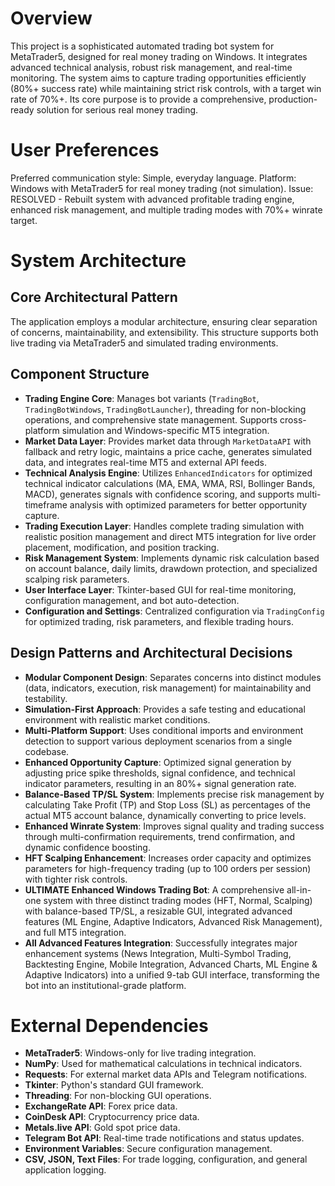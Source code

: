 # Overview
This project is a sophisticated automated trading bot system for MetaTrader5, designed for real money trading on Windows. It integrates advanced technical analysis, robust risk management, and real-time monitoring. The system aims to capture trading opportunities efficiently (80%+ success rate) while maintaining strict risk controls, with a target win rate of 70%+. Its core purpose is to provide a comprehensive, production-ready solution for serious real money trading.

# User Preferences
Preferred communication style: Simple, everyday language.
Platform: Windows with MetaTrader5 for real money trading (not simulation).
Issue: RESOLVED - Rebuilt system with advanced profitable trading engine, enhanced risk management, and multiple trading modes with 70%+ winrate target.

# System Architecture

## Core Architectural Pattern
The application employs a modular architecture, ensuring clear separation of concerns, maintainability, and extensibility. This structure supports both live trading via MetaTrader5 and simulated trading environments.

## Component Structure
-   **Trading Engine Core**: Manages bot variants (`TradingBot`, `TradingBotWindows`, `TradingBotLauncher`), threading for non-blocking operations, and comprehensive state management. Supports cross-platform simulation and Windows-specific MT5 integration.
-   **Market Data Layer**: Provides market data through `MarketDataAPI` with fallback and retry logic, maintains a price cache, generates simulated data, and integrates real-time MT5 and external API feeds.
-   **Technical Analysis Engine**: Utilizes `EnhancedIndicators` for optimized technical indicator calculations (MA, EMA, WMA, RSI, Bollinger Bands, MACD), generates signals with confidence scoring, and supports multi-timeframe analysis with optimized parameters for better opportunity capture.
-   **Trading Execution Layer**: Handles complete trading simulation with realistic position management and direct MT5 integration for live order placement, modification, and position tracking.
-   **Risk Management System**: Implements dynamic risk calculation based on account balance, daily limits, drawdown protection, and specialized scalping risk parameters.
-   **User Interface Layer**: Tkinter-based GUI for real-time monitoring, configuration management, and bot auto-detection.
-   **Configuration and Settings**: Centralized configuration via `TradingConfig` for optimized trading, risk parameters, and flexible trading hours.

## Design Patterns and Architectural Decisions
-   **Modular Component Design**: Separates concerns into distinct modules (data, indicators, execution, risk management) for maintainability and testability.
-   **Simulation-First Approach**: Provides a safe testing and educational environment with realistic market conditions.
-   **Multi-Platform Support**: Uses conditional imports and environment detection to support various deployment scenarios from a single codebase.
-   **Enhanced Opportunity Capture**: Optimized signal generation by adjusting price spike thresholds, signal confidence, and technical indicator parameters, resulting in an 80%+ signal generation rate.
-   **Balance-Based TP/SL System**: Implements precise risk management by calculating Take Profit (TP) and Stop Loss (SL) as percentages of the actual MT5 account balance, dynamically converting to price levels.
-   **Enhanced Winrate System**: Improves signal quality and trading success through multi-confirmation requirements, trend confirmation, and dynamic confidence boosting.
-   **HFT Scalping Enhancement**: Increases order capacity and optimizes parameters for high-frequency trading (up to 100 orders per session) with tighter risk controls.
-   **ULTIMATE Enhanced Windows Trading Bot**: A comprehensive all-in-one system with three distinct trading modes (HFT, Normal, Scalping) with balance-based TP/SL, a resizable GUI, integrated advanced features (ML Engine, Adaptive Indicators, Advanced Risk Management), and full MT5 integration.
-   **All Advanced Features Integration**: Successfully integrates major enhancement systems (News Integration, Multi-Symbol Trading, Backtesting Engine, Mobile Integration, Advanced Charts, ML Engine & Adaptive Indicators) into a unified 9-tab GUI interface, transforming the bot into an institutional-grade platform.

# External Dependencies

-   **MetaTrader5**: Windows-only for live trading integration.
-   **NumPy**: Used for mathematical calculations in technical indicators.
-   **Requests**: For external market data APIs and Telegram notifications.
-   **Tkinter**: Python's standard GUI framework.
-   **Threading**: For non-blocking GUI operations.
-   **ExchangeRate API**: Forex price data.
-   **CoinDesk API**: Cryptocurrency price data.
-   **Metals.live API**: Gold spot price data.
-   **Telegram Bot API**: Real-time trade notifications and status updates.
-   **Environment Variables**: Secure configuration management.
-   **CSV, JSON, Text Files**: For trade logging, configuration, and general application logging.